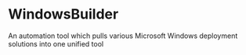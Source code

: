 # WindowsBuilder
An automation tool which pulls various Microsoft Windows deployment solutions into one unified tool
